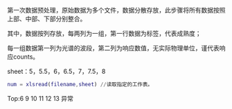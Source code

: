 第一次数据预处理，原始数据为多个文件，数据分散存放，此步骤将所有数据按照上部、中部、下部分别整合。

其中，数据按列存放，每两列为一组，第一行数据为标签，代表成熟度；

每一组数据第一列为光谱的波段，第二列为响应数值，无实际物理单位，谨代表响应counts。

sheet：5，5.5，6，6.5，7，7.5，8

```matlab
num = xlsread(filename,sheet) //读取指定的工作表。
```

Top:6 9 10 11 12 13 异常